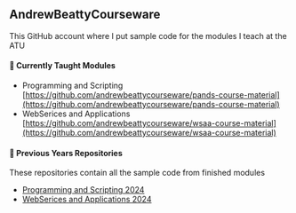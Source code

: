 ## AndrewBeattyCourseware
This GitHub account where I put sample code for the modules I teach at the ATU

#### 🌱 Currently Taught Modules

- Programming and Scripting [https://github.com/andrewbeattycourseware/pands-course-material](https://github.com/andrewbeattycourseware/pands-course-material)
- WebSerices and Applications [https://github.com/andrewbeattycourseware/wsaa-course-material](https://github.com/andrewbeattycourseware/wsaa-course-material)

#### 🔭 Previous Years Repositories
These repositories contain all the sample code from finished modules

- [ Programming and Scripting 2024](https://github.com/andrewbeattycourseware/pands-course-material2024)
- [ WebSerices and Applications 2024 ](https://github.com/andrewbeattycourseware/wsaa-course-material2024)


<!--
**andrewbeattycourseware/andrewbeattycourseware** is a ✨ _special_ ✨ repository because its `README.md` (this file) appears on your GitHub profile.

Here are some ideas to get you started:

- 🔭 I’m currently working on ...
- 🌱 I’m currently learning ...
- 👯 I’m looking to collaborate on ...
- 🤔 I’m looking for help with ...
- 💬 Ask me about ...
- 📫 How to reach me: ...
- 😄 Pronouns: ...
- ⚡ Fun fact: ...
-->
